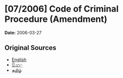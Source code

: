 # [07/2006] Code of Criminal Procedure (Amendment)

**Date:** 2006-03-27

## Original Sources

- [English](https://documents.gov.lk/view/acts/2006/3/07-2006_E.pdf)
- [සිංහල](https://documents.gov.lk/view/acts/2006/3/07-2006_S.pdf)
- [தமிழ்](https://documents.gov.lk/view/acts/2006/3/07-2006_T.pdf)
